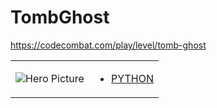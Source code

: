 # TombGhost 

https://codecombat.com/play/level/tomb-ghost
<table>
<tr>
<td>

![Hero Picture](hero.png?raw=true "Hero Picture")

</td>
<td>
<ul>
<li>

[PYTHON](TombGhost.py)

</li>
</td>
</tr>
<table>